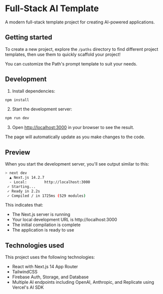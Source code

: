 # Full-Stack AI Template

A modern full-stack template project for creating AI-powered applications.

## Getting started
To create a new project, explore the `/paths` directory to find different project templates, then use them to quickly scaffold your project!

You can customize the Path's prompt template to suit your needs.

## Development
1. Install dependencies:
```bash
npm install
```

2. Start the development server:
```bash
npm run dev
```

3. Open [http://localhost:3000](http://localhost:3000) in your browser to see the result.

The page will automatically update as you make changes to the code.

## Preview
When you start the development server, you'll see output similar to this:
```bash
> next dev
  ▲ Next.js 14.2.7
  - Local:        http://localhost:3000
 ✓ Starting...
 ✓ Ready in 2.2s
 ✓ Compiled / in 1725ms (529 modules)
```

This indicates that:
- The Next.js server is running
- Your local development URL is http://localhost:3000
- The initial compilation is complete
- The application is ready to use

## Technologies used
This project uses the following technologies:
- React with Next.js 14 App Router
- TailwindCSS
- Firebase Auth, Storage, and Database
- Multiple AI endpoints including OpenAI, Anthropic, and Replicate using Vercel's AI SDK